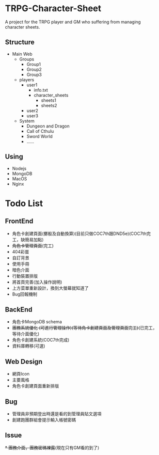 TRPG-Character-Sheet
===

A project for the TRPG player and GM who suffering from managing character sheets.

## Structure 

- Main Web
    - Groups
        - Group1
        - Group2
        - Group3
    - players
        - user1
            - info.txt
            - character_sheets
                - sheets1
                - sheets2
        - user2
        - user3
    - System
        - Dungeon and Dragon
        - Call of Cthulu
        - Sword World
        - ......
## Using

- Nodejs
- MongoDB
- MacOS
- Nginx


# Todo List

## FrontEnd
* 角色卡創建頁面(擲骰及自動換算)(目前只做COC7th跟DND5e)(COC7th完工，缺簡易加點)
* ~~角色卡管理頁面~~(完工)
* 404彩蛋
* 自訂背景
* 使用手冊
* 暗色介面
* 行動裝置排版
* 將首頁完善(加入操作說明)
* 上方菜單重新設計，換到大螢幕就知道了
* Bug回報機制

## BackEnd
* 角色卡MongoDB schema
* ~~團務系統優化 (可進行管理操作)(等待角卡創建頁面及管理頁面完工)~~(已完工，等待介面優化)
* 角色卡創建系統(COC7th完成)
* 資料庫轉移(可選)


## Web Design
* 網頁Icon
* 主要風格
* 角色卡創建頁面重新排版

## Bug
* 管理員非預期登出時還是看的到管理員貼文選項
* 創建跑團群組會提示輸入帳號密碼

## Issue
~~* 團務介面，團務密碼裸露~~(現在只有GM看的到了)
